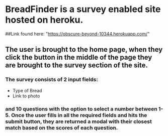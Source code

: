 # BreadFinder is a survey enabled site hosted on heroku.
##Link found here: "https://obscure-beyond-10344.herokuapp.com/"
## The user is brought to the home page, when they click the button in the middle of the page they are brought to the survey section of the site.
### The survey consists of 2 input fields:
* Type of Bread
* Link to photo
### and 10 questions with the option to select a number between 1-5. Once the user fills in all the required fields and hits the submit button, they are returned a modal with their closest match based on the scores of each question.
